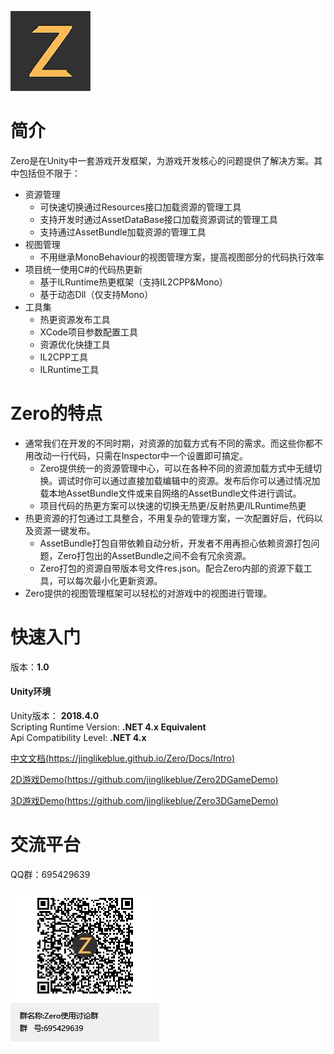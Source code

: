 ![](Docs/icon.jpg)

# 简介

Zero是在Unity中一套游戏开发框架，为游戏开发核心的问题提供了解决方案。其中包括但不限于：
- 资源管理
    - 可快速切换通过Resources接口加载资源的管理工具
    - 支持开发时通过AssetDataBase接口加载资源调试的管理工具
    - 支持通过AssetBundle加载资源的管理工具
- 视图管理
    - 不用继承MonoBehaviour的视图管理方案，提高视图部分的代码执行效率
- 项目统一使用C#的代码热更新
    - 基于ILRuntime热更框架（支持IL2CPP&Mono）
    - 基于动态Dll（仅支持Mono）
- 工具集
    - 热更资源发布工具
    - XCode项目参数配置工具
    - 资源优化快捷工具
    - IL2CPP工具
    - ILRuntime工具

# Zero的特点

- 通常我们在开发的不同时期，对资源的加载方式有不同的需求。而这些你都不用改动一行代码，只需在Inspector中一个设置即可搞定。
    - Zero提供统一的资源管理中心，可以在各种不同的资源加载方式中无缝切换。调试时你可以通过直接加载编辑中的资源。发布后你可以通过情况加载本地AssetBundle文件或来自网络的AssetBundle文件进行调试。
    - 项目代码的热更方案可以快速的切换无热更/反射热更/ILRuntime热更
- 热更资源的打包通过工具整合，不用复杂的管理方案，一次配置好后，代码以及资源一键发布。
    - AssetBundle打包自带依赖自动分析，开发者不用再担心依赖资源打包问题，Zero打包出的AssetBundle之间不会有冗余资源。
    - Zero打包的资源自带版本号文件res.json。配合Zero内部的资源下载工具，可以每次最小化更新资源。
- Zero提供的视图管理框架可以轻松的对游戏中的视图进行管理。

# 快速入门

版本：**1.0**

#### Unity环境
Unity版本： **2018.4.0**  
Scripting Runtime Version: **.NET 4.x Equivalent**    
Api Compatibility Level: **.NET 4.x**    

[中文文档(https://jinglikeblue.github.io/Zero/Docs/Intro)](https://jinglikeblue.github.io/Zero/Docs/Intro)

[2D游戏Demo(https://github.com/jinglikeblue/Zero2DGameDemo)](https://github.com/jinglikeblue/Zero2DGameDemo)

[3D游戏Demo(https://github.com/jinglikeblue/Zero3DGameDemo)](https://github.com/jinglikeblue/Zero3DGameDemo)

# 交流平台

QQ群：695429639

![](Docs/QQChatGroups.png)